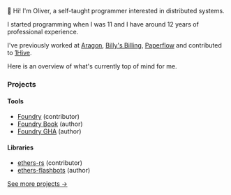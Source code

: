 :wave: Hi! I'm Oliver, a self-taught programmer interested in distributed systems.

I started programming when I was 11 and I have around 12 years of professional experience.

I've previously worked at [Aragon](https://aragon.org), [Billy's Billing](https://billy.dk), [Paperflow](https://paperflow.com/) and contributed to [1Hive](https://1hive.org).

Here is an overview of what's currently top of mind for me.

### Projects

#### Tools

- [Foundry][foundry] (contributor)
- [Foundry Book][foundry-book] (author)
- [Foundry GHA][foundry-gha] (author)

#### Libraries

- [ethers-rs][ethers-rs] (contributor)
- [ethers-flashbots][ethers-flashbots] (author)

[See more projects &rarr;][see-more]

[foundry]: https://github.com/gakonst/foundry
[foundry-book]: https://github.com/onbjerg/foundry-book
[foundry-gha]: https://github.com/onbjerg/foundry-toolchain
[ethers-rs]: https://github.com/gakonst/ethers-rs
[ethers-flashbots]: https://github.com/onbjerg/ethers-flashbots
[see-more]: https://github.com/onbjerg/onbjerg/blob/master/PROJECTS.md
